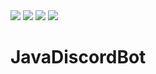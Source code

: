 <img src="https://img.shields.io/badge/-Java-007396.svg?logo=java&style=plastic">
<img src="https://img.shields.io/badge/-Intellij%20IDEA-000000.svg?logo=intellijidea&style=plastic">
<img src="https://img.shields.io/badge/-Discord-7289DA.svg?logo=discord&style=plastic">
<img src="https://img.shields.io/badge/-Github-181717.svg?logo=github&style=plastic">

# JavaDiscordBot
